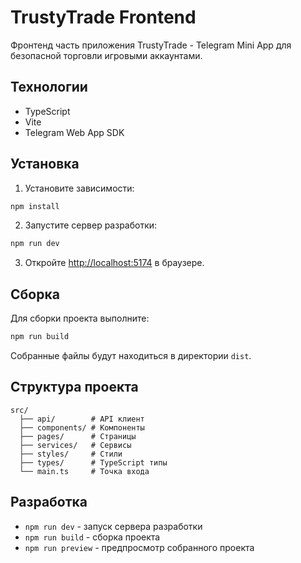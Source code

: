 # TrustyTrade Frontend

Фронтенд часть приложения TrustyTrade - Telegram Mini App для безопасной торговли игровыми аккаунтами.

## Технологии

- TypeScript
- Vite
- Telegram Web App SDK

## Установка

1. Установите зависимости:

```bash
npm install
```

2. Запустите сервер разработки:

```bash
npm run dev
```

3. Откройте [http://localhost:5174](http://localhost:5174) в браузере.

## Сборка

Для сборки проекта выполните:

```bash
npm run build
```

Собранные файлы будут находиться в директории `dist`.

## Структура проекта

```
src/
  ├── api/        # API клиент
  ├── components/ # Компоненты
  ├── pages/      # Страницы
  ├── services/   # Сервисы
  ├── styles/     # Стили
  ├── types/      # TypeScript типы
  └── main.ts     # Точка входа
```

## Разработка

- `npm run dev` - запуск сервера разработки
- `npm run build` - сборка проекта
- `npm run preview` - предпросмотр собранного проекта 